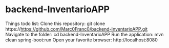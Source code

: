 # backend-InventarioAPP
Things todo list:
Clone this repository: git clone https://https://github.com/Marc0Franc0/backend-InventarioAPP.git
Navigate to the folder: cd backend-InventarioAPP
Run the application: mvn clean spring-boot:run
Open your favorite browser: http://localhost:8080
